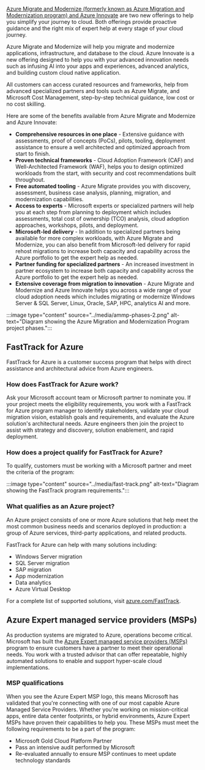
[Azure Migrate and Modernize (formerly known as Azure Migration and Modernization program) and Azure Innovate](https://azure.microsoft.com/solutions/migration/migrate-modernize-innovate/) are two new offerings to help you simplify your journey to cloud. Both offerings provide proactive guidance and the right mix of expert help at every stage of your cloud journey.

Azure Migrate and Modernize will help you migrate and modernize applications, infrastructure, and database to the cloud. Azure Innovate is a new offering designed to help you with your advanced innovation needs such as infusing AI into your apps and experiences, advanced analytics, and building custom cloud native application.
 
All customers can access curated resources and frameworks, help from advanced specialized partners and tools such as Azure Migrate, and Microsoft Cost Management, step-by-step technical guidance, low cost or no cost skilling.

Here are some of the benefits available from Azure Migrate and Modernize and Azure Innovate:

- **Comprehensive resources in one place** - Extensive guidance with assessments, proof of concepts (PoCs), pilots, tooling, deployment assistance to ensure a well architected and optimized approach from start to finish.
- **Proven technical frameworks** - Cloud Adoption Framework (CAF) and Well-Architected Framework (WAF), helps you to design optimized workloads from the start, with security and cost recommendations built throughout.
- **Free automated tooling** - Azure Migrate provides you with discovery, assessment, business case analysis, planning, migration, and modernization capabilities.
- **Access to experts** - Microsoft experts or specialized partners will help you at each step from planning to deployment which includes assessments, total cost of ownership (TCO) analysis, cloud adoption approaches, workshops, pilots, and deployment.
- **Microsoft-led delivery** - In addition to specialized partners being available for more complex workloads, with Azure Migrate and Modernize, you can also benefit from Microsoft-led delivery for rapid rehost migrations to increase both capacity and capability across the Azure portfolio to get the expert help as needed.
- **Partner funding for specialized partners** - An increased investment in partner ecosystem to increase both capacity and capability across the Azure portfolio to get the expert help as needed.
- **Extensive coverage from migration to innovation** - Azure Migrate and Modernize and Azure Innovate helps you across a wide range of your cloud adoption needs which includes migrating or modernize Windows Server & SQL Server, Linux, Oracle, SAP, HPC, analytics AI and more.


:::image type="content" source="../media/ammp-phases-2.png" alt-text="Diagram showing the Azure Migration and Modernization Program project phases.":::


## FastTrack for Azure

FastTrack for Azure is a customer success program that helps with direct assistance and architectural advice from Azure engineers.

### How does FastTrack for Azure work?

Ask your Microsoft account team or Microsoft partner to nominate you. If your project meets the eligibility requirements, you work with a FastTrack for Azure program manager to identify stakeholders, validate your cloud migration vision, establish goals and requirements, and evaluate the Azure solution's architectural needs. Azure engineers then join the project to assist with strategy and discovery, solution enablement, and rapid deployment.

### How does a project qualify for FastTrack for Azure?

To qualify, customers must be working with a Microsoft partner and meet the criteria of the program:

:::image type="content" source="../media/fast-track.png" alt-text="Diagram showing the FastTrack program requirements.":::

### What qualifies as an Azure project?

An Azure project consists of one or more Azure solutions that help meet the most common business needs and scenarios deployed in production: a group of Azure services, third-party applications, and related products.

FastTrack for Azure can help with many solutions including:

- Windows Server migration
- SQL Server migration
- SAP migration
- App modernization
- Data analytics
- Azure Virtual Desktop

For a complete list of supported solutions, visit [azure.com/FastTrack](https://azure.microsoft.com/pricing/offers/azure-fasttrack/).

## Azure Expert managed service providers (MSPs)

As production systems are migrated to Azure, operations become critical. Microsoft has built the [Azure Expert managed service providers (MSPs)](https://www.microsoft.com/azure/partners/azureexpertmsp?filters=all) program to ensure customers have a partner to meet their operational needs. You work with a trusted advisor that can offer repeatable, highly automated solutions to enable and support hyper-scale cloud implementations.

### MSP qualifications

When you see the Azure Expert MSP logo, this means Microsoft has validated that you're connecting with one of our most capable Azure Managed Service Providers. Whether you're working on mission-critical apps, entire data center footprints, or hybrid environments, Azure Expert MSPs have proven their capabilities to help you. These MSPs must meet the following requirements to be a part of the program:

- Microsoft Gold Cloud Platform Partner
- Pass an intensive audit performed by Microsoft
- Re-evaluated annually to ensure MSP continues to meet update technology standards
